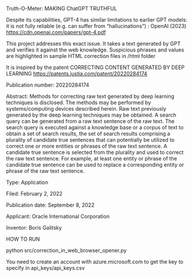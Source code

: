 Truth-O-Meter: MAKING ChatGPT TRUTHFUL

Despite its capabilities, GPT-4 has similar limitations to earlier GPT models: it is not fully reliable (e.g. can suffer from “hallucinations”) : OpenAI (2023) https://cdn.openai.com/papers/gpt-4.pdf

This project addresses this exact issue. It takes a text generated by GPT and verifies it against the web knowledge. Suspicious phrases and values are highlighted in sample HTML correction files in /html folder 


It is inspired by the patent 
CORRECTING CONTENT GENERATED BY DEEP LEARNING
https://patents.justia.com/patent/20220284174

Publication number: 20220284174

Abstract: Methods for correcting raw text generated by deep learning techniques is disclosed. The methods may be performed by systems/computing devices described herein. Raw text previously generated by the deep learning techniques may be obtained. A search query can be generated from a raw text sentence of the raw text. The search query is executed against a knowledge base or a corpus of text to obtain a set of search results, the set of search results comprising a plurality of candidate true sentences that can potentially be utilized to correct one or more entities or phrases of the raw text sentence. A candidate true sentence is selected from the plurality and used to correct the raw text sentence. For example, at least one entity or phrase of the candidate true sentence can be used to replace a corresponding entity or phrase of the raw text sentence.

Type: Application

Filed: February 2, 2022

Publication date: September 8, 2022

Applicant: Oracle International Corporation

Inventor: Boris Galitsky

HOW TO RUN

python src/correction_in_web_browser_opener.py

You need to create an account with azure.microsoft.com to get the key to specify in api_keys/api_keys.csv